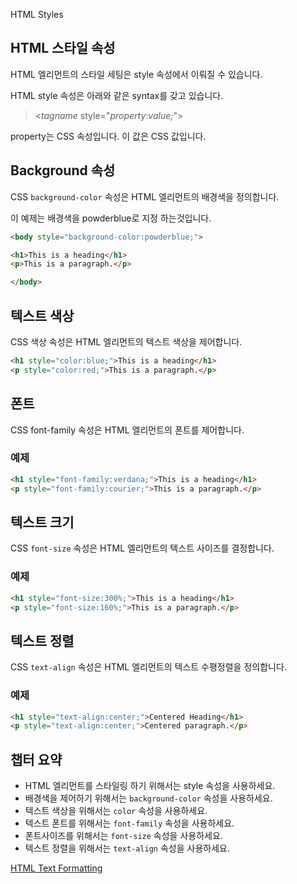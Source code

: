 HTML Styles

## HTML 스타일 속성

HTML 엘리먼트의 스타일 세팅은 style 속성에서 이뤄질 수 있습니다.

HTML style 속성은 아래와 같은 syntax를 갖고 있습니다.

> <*tagname* style="*property*:*value;*">

property는 CSS 속성입니다. 이 값은 CSS 값입니다.



## Background 속성

CSS `background-color` 속성은 HTML 엘리먼트의 배경색을 정의합니다.

이 예제는 배경색을 powderblue로 지정 하는것입니다.

```html
<body style="background-color:powderblue;">

<h1>This is a heading</h1>
<p>This is a paragraph.</p>

</body>
```



## 텍스트 색상

CSS 색상 속성은 HTML 엘리먼트의 텍스트 색상을 제어합니다.

```html
<h1 style="color:blue;">This is a heading</h1>
<p style="color:red;">This is a paragraph.</p>
```



## 폰트

CSS font-family 속성은 HTML 엘리먼트의 폰트를 제어합니다.

### 예제

```html
<h1 style="font-family:verdana;">This is a heading</h1>
<p style="font-family:courier;">This is a paragraph.</p>
```



## 텍스트 크기

CSS `font-size` 속성은 HTML 엘리먼트의 텍스트 사이즈를 결정합니다.

### 예제

```html
<h1 style="font-size:300%;">This is a heading</h1>
<p style="font-size:160%;">This is a paragraph.</p>
```



## 텍스트 정렬

CSS `text-align` 속성은 HTML 엘리먼트의 텍스트 수평정렬을 정의합니다.

### 예제

```html
<h1 style="text-align:center;">Centered Heading</h1>
<p style="text-align:center;">Centered paragraph.</p>
```



## 챕터 요약

- HTML 엘리먼트를 스타일링 하기 위해서는 style 속성을 사용하세요.
- 배경색을 제어하기 위해서는 `background-color`  속성을 사용하세요.
- 텍스트 색상을 위해서는 `color` 속성을 사용하세요.
- 텍스트 폰트를 위해서는 `font-family`  속성을 사용하세요.
- 폰트사이즈를 위해서는  `font-size`  속성을 사용하세요.
- 텍스트 정렬을 위해서는  `text-align`  속성을 사용하세요.



[HTML Text Formatting](./w3c/HTML_textformatting.md)

















